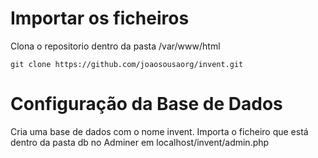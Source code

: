 # Importar os ficheiros
Clona o repositorio dentro da pasta /var/www/html
```
git clone https://github.com/joaosousaorg/invent.git
```
# Configuração da Base de Dados
Cria uma base de dados com o nome invent.
Importa o ficheiro que está dentro da pasta db no Adminer em localhost/invent/admin.php
